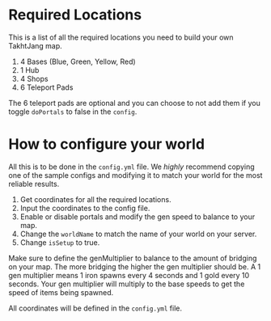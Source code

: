 # Required Locations
This is a list of all the required locations you need to build your own TakhtJang map.

1. 4 Bases (Blue, Green, Yellow, Red)
2. 1 Hub
3. 4 Shops
4. 6 Teleport Pads 

The 6 teleport pads are optional and you can choose to not add them if you toggle `doPortals` to false in the `config`.

# How to configure your world
All this is to be done in the `config.yml` file. We *highly* recommend copying one of the sample configs and modifying it to match your world for the most reliable results.

1. Get coordinates for all the required locations.
2. Input the coordinates to the config file.
3. Enable or disable portals and modify the gen speed to balance to your map.
4. Change the `worldName` to match the name of your world on your server.
5. Change `isSetup` to true.

Make sure to define the genMultiplier to balance to the amount of bridging on your map. The more bridging the higher the gen multiplier should be. A 1 gen multiplier means 1 iron spawns every 4 seconds and 1 gold every 10 seconds. Your gen multiplier will multiply to the base speeds to get the speed of items being spawned.

All coordinates will be defined in the `config.yml` file.